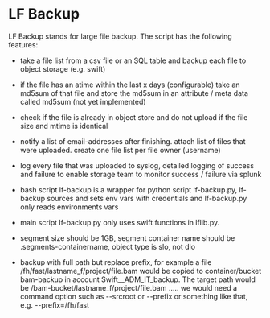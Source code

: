 LF Backup
==

LF Backup stands for large file backup. The script has the following features:

* take a file list from a csv file or an SQL table and backup each file 
  to object storage (e.g. swift) 

* if the file has an atime within the last x days (configurable) take an md5sum
  of that file and store the md5sum in an attribute / meta data called md5sum 
  (not yet implemented) 

* check if the file is already in object store and do not upload if the file size and mtime is identical 

* notify a list of email-addresses after finishing. attach list of files that were uploaded. create one 
  file list per file owner (username)

* log every file that was uploaded to syslog, detailed logging of success and failure to enable storage team to monitor success / failure via splunk 

* bash script lf-backup is a wrapper for python script lf-backup.py, lf-backup sources and sets env vars 
  with credentials and lf-backup.py only reads environments vars

* main script lf-backup.py only uses swift functions in lflib.py. 

* segment size should be 1GB, segment container name should be .segments-containername, object type
  is slo, not dlo

* backup with full path but replace prefix, for example a file /fh/fast/lastname_f/project/file.bam would be 
  copied to container/bucket bam-backup in account Swift__ADM_IT_backup. The target path would be 
  /bam-bucket/lastname_f/project/file.bam ..... we would need a command option such as --srcroot or --prefix or
  something like that, e.g. --prefix=/fh/fast


